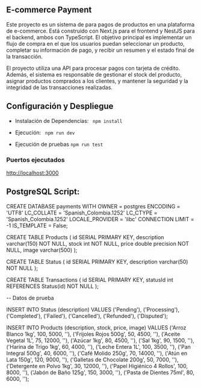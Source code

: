 ## E-commerce Payment

Este proyecto es un sistema de para pagos de productos en una plataforma de e-commerce. Está construido con Next.js para el frontend y NestJS para el backend, ambos con TypeScript. El objetivo principal es implementar un flujo de compra en el que los usuarios puedan seleccionar un producto, completar su información de pago, y recibir un resumen y el estado final de la transacción.

El proyecto utiliza una API para procesar pagos con tarjeta de crédito. Además, el sistema es responsable de gestionar el stock del producto, asignar productos comprados a los clientes, y mantener la seguridad y la integridad de las transacciones realizadas.

## Configuración y Despliegue

- Instalación de Dependencias:
  ` npm install`

- Ejecución:
  ` npm run dev`

- Ejecución de pruebas
  `npm run test`

### Puertos ejecutados

[http://localhost:3000](http://localhost:3000)

## PostgreSQL Script:

CREATE DATABASE payments
    WITH
    OWNER = postgres
    ENCODING = 'UTF8'
    LC_COLLATE = 'Spanish_Colombia.1252'
    LC_CTYPE = 'Spanish_Colombia.1252'
    LOCALE_PROVIDER = 'libc'
    CONNECTION LIMIT = -1
    IS_TEMPLATE = False;


CREATE TABLE Products (
    id SERIAL PRIMARY KEY,
    description varchar(150) NOT NULL,
    stock int NOT NULL,
    price double precision NOT NULL,
    image varchar(500)
);

CREATE TABLE Status (
id SERIAL PRIMARY KEY,
description varchar(50) NOT NULL
);

CREATE TABLE Transactions (
    id SERIAL PRIMARY KEY,
    statusId int REFERENCES Status(id) NOT NULL
);

-- Datos de prueba

INSERT INTO Status (description) VALUES
('Pending'),
('Processing'),
('Completed'),
('Failed'),
('Cancelled'),
('Refunded'),
('Disputed');

INSERT INTO Products (description, stock, price, image) VALUES
('Arroz Blanco 1kg', 100, 5000, ''),
('Frijoles Rojos 500g', 50, 4500, ''),
('Aceite Vegetal 1L', 75, 12000, ''),
('Azúcar 1kg', 80, 4500, ''),
('Sal 1kg', 90, 1500, ''),
('Harina de Trigo 1kg', 60, 4000, ''),
('Leche Entera 1L', 100, 3500, ''),
('Pan Integral 500g', 40, 6000, ''),
('Café Molido 250g', 70, 14000, ''),
('Atún en Lata 150g', 120, 9000, ''),
('Galletas de Chocolate 200g', 50, 7000, ''),
('Detergente en Polvo 1kg', 30, 12000, ''),
('Papel Higiénico 4 Rollos', 100, 8000, ''),
('Jabón de Baño 125g', 150, 3000, ''),
('Pasta de Dientes 75ml', 80, 6000, '');

